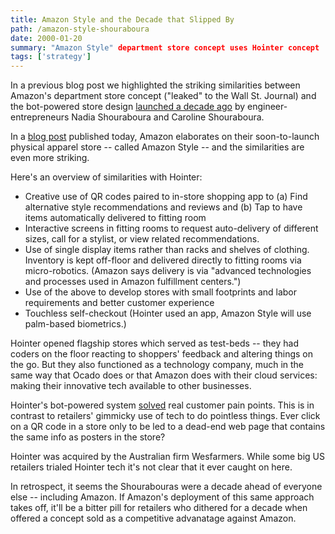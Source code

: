 ```yaml
---
title: Amazon Style and the Decade that Slipped By
path: /amazon-style-shouraboura
date: 2000-01-20
summary: "Amazon Style" department store concept uses Hointer concept
tags: ['strategy']
---
```


In a previous blog post we highlighted the striking similarities between Amazon's department store concept ("leaked" to the Wall St. Journal) and the bot-powered store design <a href="/amazon-department-stores">launched a decade ago</a> by engineer-entrepreneurs Nadia Shouraboura and Caroline Shouraboura.

In a <a href="https://www.aboutamazon.com/news/retail/amazon-reimagines-in-store-shopping-with-amazon-style" target="blank">blog post</a> published today, Amazon elaborates on their soon-to-launch physical apparel store -- called Amazon Style -- and the similarities are even more striking.

Here's an overview of similarities with Hointer:

* Creative use of QR codes paired to in-store shopping app to (a) Find alternative style recommendations and reviews and (b) Tap to have items automatically delivered to fitting room
* Interactive screens in fitting rooms to request auto-delivery of different sizes, call for a stylist, or view related recommendations.
* Use of single display items rather than racks and shelves of clothing. Inventory is kept off-floor and delivered directly to fitting rooms via micro-robotics. (Amazon says delivery is via "advanced technologies and processes used in Amazon fulfillment centers.")
* Use of the above to develop stores with small footprints and labor requirements and better customer experience
* Touchless self-checkout (Hointer used an app, Amazon Style will use palm-based biometrics.)

Hointer opened flagship stores which served as test-beds -- they had coders on the floor reacting to shoppers' feedback and altering things on the go. But they also functioned as a technology company, much in the same way that Ocado does or that Amazon does with their cloud services: making their innovative tech available to other businesses.

Hointer's bot-powered system <a href="https://hbr.org/2020/10/are-you-really-innovating-around-your-customers-needs" target="blank">solved</a> real customer pain points. This is in contrast to retailers' gimmicky use of tech to do pointless things. Ever click on a QR code in a store only to be led to a dead-end web page that contains the same info as posters in the store? 

Hointer was acquired by the Australian firm Wesfarmers. While some big US retailers trialed Hointer tech it's not clear that it ever caught on here. 

In retrospect, it seems the Shourabouras were a decade ahead of everyone else -- including Amazon. If Amazon's deployment of this same approach takes off, it'll be a bitter pill for retailers who dithered for a decade when offered a concept sold as a competitive advanatage against Amazon. 
